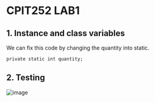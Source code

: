 # CPIT252 LAB1 
## 1. Instance and class variables
We can fix this code by changing the quantity into static.

    private static int quantity;

## 2. Testing
![image](https://user-images.githubusercontent.com/98660298/227773575-1e6bcc32-551b-4316-accc-23e8e3c992a9.png)

